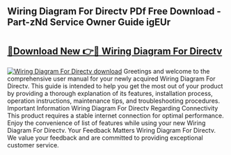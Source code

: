 ## Wiring Diagram For Directv PDf Free Download - Part-zNd Service Owner Guide igEUr

# <h2><a href="http://dflpmpz.blite.top/?on=Wiring+Diagram+For+Directv">🔗Download New 👉🔴 Wiring Diagram For Directv</a></h2>

[![Wiring Diagram For Directv download](https://i.imgur.com/lujVjoI.png)](http://dflpmpz.blite.top/?on=Wiring+Diagram+For+Directv)
Greetings and welcome to the comprehensive user manual for your newly acquired Wiring Diagram For Directv. This guide is intended to help you get the most out of your product by providing a thorough explanation of its features, installation process, operation instructions, maintenance tips, and troubleshooting procedures. Important Information Wiring Diagram For Directv Regarding Connectivity This product requires a stable internet connection for optimal performance. Enjoy the convenience of list of features while using your new Wiring Diagram For Directv. Your Feedback Matters Wiring Diagram For Directv. We value your feedback and are committed to providing exceptional customer service.
